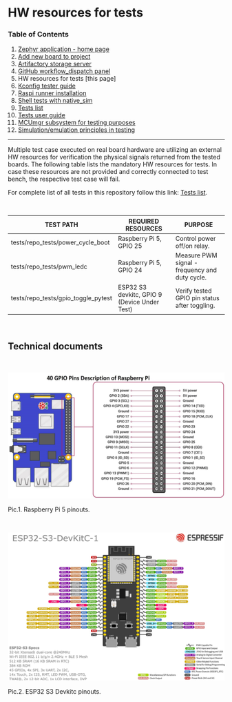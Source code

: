 # HW resources for tests

### Table of Contents
1. [Zephyr application - home page](../README.md)
2. [Add new board to project](Add_new_board_to_project.md)
3. [Artifactory storage server](Artifactory_storage_server.md)
4. [GitHub workflow_dispatch panel](Github_workflow_dispatch_panel.md)
5. HW resources for tests [this page]
6. [Kconfig tester guide](Kconfig_tester_guide.md)
7. [Raspi runner installation](Raspi_runner_installation.md)
8. [Shell tests with native_sim](Shell_tests_with_native_sim.md)
9. [Tests list](Tests_list.md)
10. [Tests user guide](Tests_user_guide.md)
11. [MCUmgr subsystem for testing purposes](MCUmgr_subsystem_for_testing_purpose.md)
12. [Simulation/emulation principles in testing](Simulation_emulation_principles.md)
---

Multiple test case executed on real board hardware are utilizing an external HW resources for verification the physical signals returned from the tested boards. The following table lists the mandatory HW resources for tests. In case these resources are not provided and correctly connected to test bench, the respective test case will fail.
<p>
For complete list of all tests in this repository follow this link: <a href="documentation/Tests_list.md">Tests list</a>.</p>

<br/>

<table>
    <thead>
      <th><strong>TEST PATH</strong></th>
      <th><strong>REQUIRED RESOURCES</strong></th>
      <th><strong>PURPOSE</strong></th></tr>
    </thead>
      <tbody>
        <tr>
        <td>tests/repo_tests/power_cycle_boot</td>
        <td>Raspberry Pi 5, GPIO 25</td>
        <td>Control power off/on relay.</td>
        </tr>
        <tr><td>tests/repo_tests/pwm_ledc</td>
        <td>Raspberry Pi 5, GPIO 24</td>
        <td>Measure PWM signal - frequency and duty cycle.</td>
        </tr>
        <tr><td>tests/repo_tests/gpio_toggle_pytest</td>
        <td>ESP32 S3 devkitc, GPIO 9 (Device Under Test)</td>
        <td>Verify tested GPIO pin status after toggling.</td>
        </tr>
      </tbody>
</table>
<br/>

## Technical documents

<br/>

![Raspberry Pi 5 pinout](images/raspi5_pinout.png)

Pic.1. Raspberry Pi 5 pinouts.
<br/>

<br/>

![ESP32 S3 Devkitc pinout](images/esp32s3_pinout.png)

Pic.2. ESP32 S3 Devkitc pinouts.
<br/>
